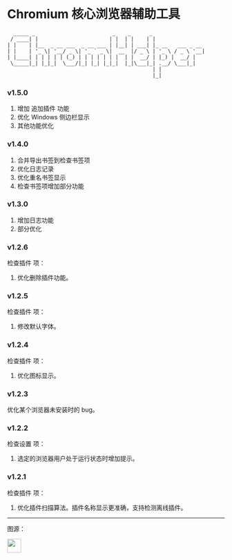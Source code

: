 # Chromium 核心浏览器辅助工具

```text
  _____ _                         _    _      _                 
 / ____| |                       | |  | |    | |                
| |    | |__  _ __ ___  _ __ ___ | |__| | ___| |_ __   ___ _ __ 
| |    | '_ \| '__/ _ \| '_ ` _ \|  __  |/ _ \ | '_ \ / _ \ '__|
| |____| | | | | | (_) | | | | | | |  | |  __/ | |_) |  __/ |   
 \_____|_| |_|_|  \___/|_| |_| |_|_|  |_|\___|_| .__/ \___|_|   
                                               | |              
                                               |_|
```

### v1.5.0

1. 增加 追加插件 功能
2. 优化 Windows 侧边栏显示
3. 其他功能优化

### v1.4.0

1. 合并导出书签到检查书签项
2. 优化日志记录
3. 优化重名书签显示
4. 检查书签项增加部分功能

### v1.3.0

1. 增加日志功能
2. 部分优化

### v1.2.6

检查插件 项：
1. 优化删除插件功能。

### v1.2.5

检查插件 项：
1. 修改默认字体。

### v1.2.4

检查插件 项：
1. 优化图标显示。

### v1.2.3

优化某个浏览器未安装时的 bug。

### v1.2.2

检查设置 项：
1. 选定的浏览器用户处于运行状态时增加提示。

### v1.2.1

检查插件 项：
1. 优化插件扫描算法。插件名称显示更准确，支持检测离线插件。

***

图源：

<img src="https://icons.iconarchive.com/icons/oxygen-icons.org/oxygen/128/Categories-applications-internet-icon.png" width="32" height="32">
